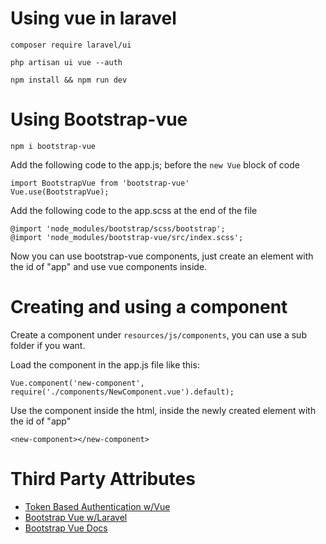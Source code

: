 # Using vue in laravel

```composer require laravel/ui```

```php artisan ui vue --auth```

```npm install && npm run dev```

# Using Bootstrap-vue

```npm i bootstrap-vue```

Add the following code to the app.js; before the ```new Vue``` block of code

```
import BootstrapVue from 'bootstrap-vue'  
Vue.use(BootstrapVue);
```

Add the following code to the app.scss at the end of the file
```
@import 'node_modules/bootstrap/scss/bootstrap';
@import 'node_modules/bootstrap-vue/src/index.scss';
```

Now you can use bootstrap-vue components, just create an element with the id of "app" and use vue components inside.

# Creating and using a component

Create a component under `resources/js/components`, you can use a sub folder if you want.

Load the component in the app.js file like this:

```
Vue.component('new-component', require('./components/NewComponent.vue').default);
```

Use the component inside the html, inside the newly created element with the id of "app"

```
<new-component></new-component>
```

# Third Party Attributes

 - [Token Based Authentication w/Vue](https://dev.to/romanpaprotsky/vue-js-token-based-authentication-with-laravel-sanctum-3a84)
 - [Bootstrap Vue w/Laravel](https://stackoverflow.com/questions/55915329/how-to-include-bootstrap-vue-in-laravel)
 - [Bootstrap Vue Docs](https://bootstrap-vue.org/docs/)